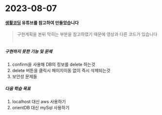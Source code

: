 # 2023-08-07
#### [생활코딩](https://www.youtube.com/@coohde) 유튜브를 참고하여 만들었습니다
> 구현계획을 본뒤 막히는 부분을 참고하였기 때문에 영상과 다른 코드가 있습니다
<br/><br/>
##### 구현하지 못한 기능 및 문제
1. confirm을 사용해 DB의 정보를 delete 하는것
2. delete 버튼을 클릭시 페이지이동 없이 즉시 삭제되는것
3. 보안성 문제들

##### 다음 학습 목표
1. localhost 대신 aws 사용하기
2. orientDB 대신 mySql 사용하기

